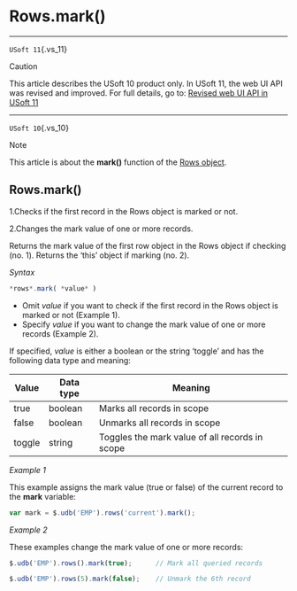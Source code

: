 # Rows.mark()



----

`USoft 11`{.vs_11}

> [!CAUTION]
> This article describes the USoft 10 product only.
> In USoft 11, the web UI API was revised and improved. For full details, go to:
> [Revised web UI API in USoft 11](/docs/Web%20and%20app%20UIs/UDB%20udb/Revised%20web%20UI%20API%20in%20USoft%2011.md)

----

`USoft 10`{.vs_10}

> [!NOTE]
> This article is about the **mark()** function of the [Rows object](/docs/Web%20and%20app%20UIs/UDB%20Rows).

## **Rows.mark()**

1.Checks if the first record in the Rows object is marked or not.

2.Changes the mark value of one or more records.

Returns the mark value of the first row object in the Rows object if checking (no. 1). Returns the ‘this’ object if marking (no. 2).

*Syntax*

```js
*rows*.mark( *value* )
```

- Omit *value* if you want to check if the first record in the Rows object is marked or not (Example 1).
- Specify *value* if you want to change the mark value of one or more records (Example 2).

If specified, *value* is either a boolean or the string ‘toggle’ and has the following data type and meaning:

|**Value**|**Data type**|**Meaning**|
|--------|--------|--------|
|true    |boolean |Marks all records in scope|
|false   |boolean |Unmarks all records in scope|
|toggle  |string  |Toggles the mark value of all records in scope|



*Example 1*

This example assigns the mark value (true or false) of the current record to the **mark** variable:

```js
var mark = $.udb('EMP').rows('current').mark();
```

*Example 2*

These examples change the mark value of one or more records:

```js
$.udb('EMP').rows().mark(true);      // Mark all queried records

$.udb('EMP').rows(5).mark(false);    // Unmark the 6th record
```

 